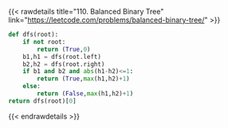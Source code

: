 {{< rawdetails title="110. Balanced Binary Tree" link="https://leetcode.com/problems/balanced-binary-tree/" >}}
```python
def dfs(root):
    if not root:
        return (True,0)
    b1,h1 = dfs(root.left)
    b2,h2 = dfs(root.right)
    if b1 and b2 and abs(h1-h2)<=1:
        return (True,max(h1,h2)+1)
    else:
        return (False,max(h1,h2)+1)   
return dfs(root)[0]
```


{{< endrawdetails >}}